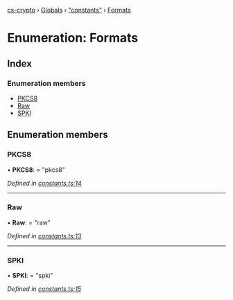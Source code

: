 [cs-crypto](../README.md) › [Globals](../globals.md) › ["constants"](../modules/_constants_.md) › [Formats](_constants_.formats.md)

# Enumeration: Formats

## Index

### Enumeration members

* [PKCS8](_constants_.formats.md#pkcs8)
* [Raw](_constants_.formats.md#raw)
* [SPKI](_constants_.formats.md#spki)

## Enumeration members

###  PKCS8

• **PKCS8**: = "pkcs8"

*Defined in [constants.ts:14](https://github.com/very-amused/CS-crypto/blob/7fe6b70/src/constants.ts#L14)*

___

###  Raw

• **Raw**: = "raw"

*Defined in [constants.ts:13](https://github.com/very-amused/CS-crypto/blob/7fe6b70/src/constants.ts#L13)*

___

###  SPKI

• **SPKI**: = "spki"

*Defined in [constants.ts:15](https://github.com/very-amused/CS-crypto/blob/7fe6b70/src/constants.ts#L15)*
